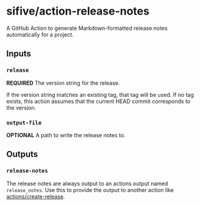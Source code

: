 # sifive/action-release-notes

A GitHub Action to generate Markdown-formatted release notes automatically for a project.

## Inputs

### `release`

**REQUIRED** The version string for the release.

If the version string matches an existing tag, that tag will be used. If no tag exists, this action assumes
that the current HEAD commit corresponds to the version.

### `output-file`

**OPTIONAL** A path to write the release notes to.

## Outputs

### `release-notes`

The release notes are always output to an actions output named `release_notes`. Use this to provide the output to another action like [actions/create-release](https://github.com/actions/create-release).
